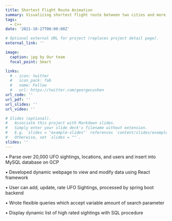 ```yaml
---
title: Shortest Flight Route Animation 
summary: Visualizing shortest flight route between two cities and more.
tags:
  - C++
date: '2021-10-27T00:00:00Z'

# Optional external URL for project (replaces project detail page).
external_link: ''

image:
  caption: jpg by Our team
  focal_point: Smart

links:
  # - icon: twitter
  #   icon_pack: fab
  #   name: Follow
  #   url: https://twitter.com/georgecushen
url_code: ''
url_pdf: ''
url_slides: ''
url_video: ''

# Slides (optional).
#   Associate this project with Markdown slides.
#   Simply enter your slide deck's filename without extension.
#   E.g. `slides = "example-slides"` references `content/slides/example-slides.md`.
#   Otherwise, set `slides = ""`.
slides: ''
---
```


• Parse over 20,000 UFO sightings, locations, and users and insert into MySQL database on GCP

• Developed dynamic webpage to view and modify data using React framework

• User can add, update, rate UFO Sightings, processed by spring boot backend

• Wrote flexible queries which accept variable amount of search parameter

• Display dynamic list of high rated sightings with SQL procedure
